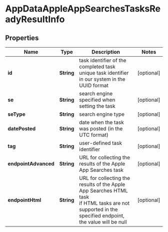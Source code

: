 # AppDataAppleAppSearchesTasksReadyResultInfo


## Properties

| Name | Type | Description | Notes |
|------------ | ------------- | ------------- | -------------|
**id** | **String** | task identifier of the completed task<br>unique task identifier in our system in the UUID format |[optional]|
**se** | **String** | search engine specified when setting the task |[optional]|
**seType** | **String** | search engine type |[optional]|
**datePosted** | **String** | date when the task was posted (in the UTC format) |[optional]|
**tag** | **String** | user-defined task identifier |[optional]|
**endpointAdvanced** | **String** | URL for collecting the results of the Apple App Searches task |[optional]|
**endpointHtml** | **String** | URL for collecting the results of the Apple App Searches HTML task<br>if HTML tasks are not supported in the specified endpoint, the value will be null |[optional]|